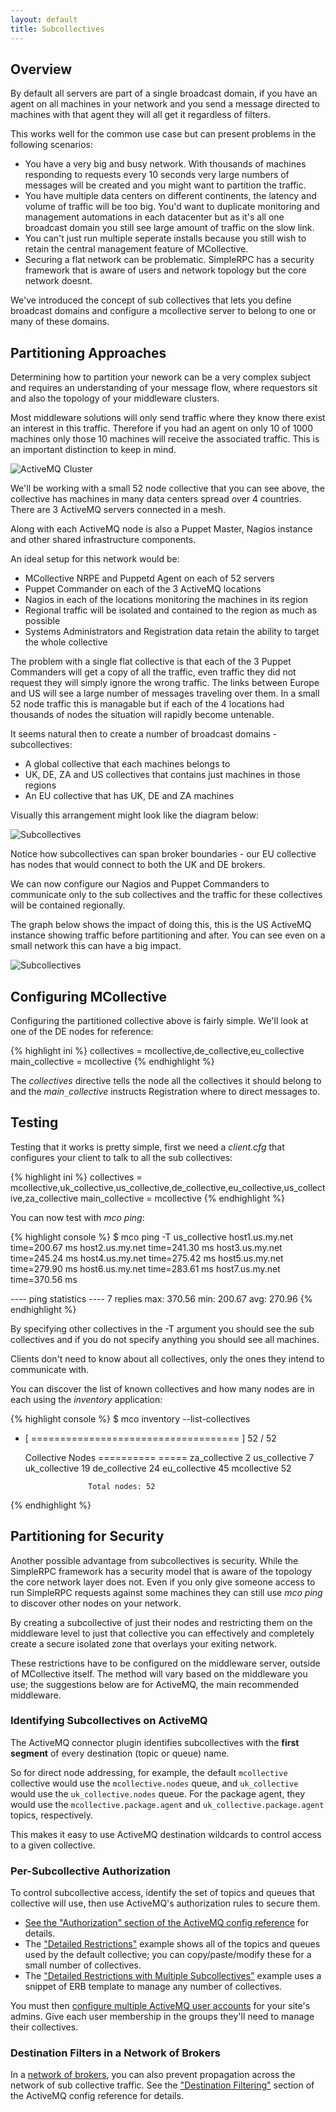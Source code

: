 ```yaml
---
layout: default
title: Subcollectives
---
```


[ActiveMQClustering]: /mcollective/reference/integration/activemq_clusters.html
[activemq_authorization]: /mcollective/deploy/middleware/activemq.html#authorization-group-permissions
[activemq_detailed]: /mcollective/deploy/middleware/activemq.html#detailed-restrictions
[activemq_subcollectives]: /mcollective/deploy/middleware/activemq.html#detailed-restrictions-with-multiple-subcollectives
[activemq_filtering]: /mcollective/deploy/middleware/activemq.html#destination-filtering
[activemq_authentication]: /mcollective/deploy/middleware/activemq.html#authentication-users-and-groups

## Overview

By default all servers are part of a single broadcast domain, if you have an
agent on all machines in your network and you send a message directed to
machines with that agent they will all get it regardless of filters.

This works well for the common use case but can present problems in the
following scenarios:

 * You have a very big and busy network.  With thousands of machines responding
   to requests every 10 seconds very large numbers of messages will be created
   and you might want to partition the traffic.
 * You have multiple data centers on different continents, the latency and
   volume of traffic will be too big.  You'd want to duplicate monitoring and
   management automations in each datacenter but as it's all one broadcast
   domain you still see large amount of traffic on the slow link.
 * You can't just run multiple seperate installs because you still wish to
   retain the central management feature of MCollective.
 * Securing a flat network can be problematic.  SimpleRPC has a security
   framework that is aware of users and network topology but the core network
   doesnt.

We've introduced the concept of sub collectives that lets you define broadcast
domains and configure a mcollective server to belong to one or many of these domains.

## Partitioning Approaches

Determining how to partition your nework can be a very complex subject and
requires an understanding of your message flow, where requestors sit and also
the topology of your middleware clusters.

Most middleware solutions will only send traffic where they know there exist an
interest in this traffic.  Therefore if you had an agent on only 10 of 1000
machines only those 10 machines will receive the associated traffic.  This is an
important distinction to keep in mind.

![ActiveMQ Cluster](../../images/subcollectives-multiple-middleware.png)

We'll be working with a small 52 node collective that you can see above, the
collective has machines in many data centers spread over 4 countries.  There are
3 ActiveMQ servers connected in a mesh.

Along with each ActiveMQ node is also a Puppet Master, Nagios instance and other
shared infrastructure components.

An ideal setup for this network would be:

 * MCollective NRPE and Puppetd Agent on each of 52 servers
 * Puppet Commander on each of the 3 ActiveMQ locations
 * Nagios in each of the locations monitoring the machines in its region
 * Regional traffic will be isolated and contained to the region as much as
   possible
 * Systems Administrators and Registration data retain the ability to target the
   whole collective

The problem with a single flat collective is that each of the 3 Puppet
Commanders will get a copy of all the traffic, even traffic they did not request
they will simply ignore the wrong traffic.  The links between Europe and US will
see a large number of messages traveling over them.  In a small 52 node traffic
this is managable but if each of the 4 locations had thousands of nodes the
situation will rapidly become untenable.

It seems natural then to create a number of broadcast domains - subcollectives:

 * A global collective that each machines belongs to
 * UK, DE, ZA and US collectives that contains just machines in those regions
 * An EU collective that has UK, DE and ZA machines

Visually this arrangement might look like the diagram below:

![Subcollectives](../../images/subcollectives-collectives.png)

Notice how subcollectives can span broker boundaries - our EU collective has nodes
that would connect to both the UK and DE brokers.

We can now configure our Nagios and Puppet Commanders to communicate only to the
sub collectives and the traffic for these collectives will be contained
regionally.

The graph below shows the impact of doing this, this is the US ActiveMQ instance
showing traffic before partitioning and after.  You can see even on a small
network this can have a big impact.

![Subcollectives](../../images/subcollectives-impact.png)

## Configuring MCollective

Configuring the partitioned collective above is fairly simple.  We'll look at
one of the DE nodes for reference:

{% highlight ini %}
collectives = mcollective,de_collective,eu_collective
main_collective = mcollective
{% endhighlight %}

The _collectives_ directive tells the node all the collectives it should belong
to and the _main`_`collective_ instructs Registration where to direct messages
to.

## Testing

Testing that it works is pretty simple, first we need a _client.cfg_ that
configures your client to talk to all the sub collectives:

{% highlight ini %}
collectives = mcollective,uk_collective,us_collective,de_collective,eu_collective,us_collective,za_collective
main_collective = mcollective
{% endhighlight %}

You can now test with _mco ping_:

{% highlight console %}
$ mco ping -T us_collective
host1.us.my.net         time=200.67 ms
host2.us.my.net         time=241.30 ms
host3.us.my.net         time=245.24 ms
host4.us.my.net         time=275.42 ms
host5.us.my.net         time=279.90 ms
host6.us.my.net         time=283.61 ms
host7.us.my.net         time=370.56 ms


---- ping statistics ----
7 replies max: 370.56 min: 200.67 avg: 270.96
{% endhighlight %}

By specifying other collectives in the -T argument you should see the sub
collectives and if you do not specify anything you should see all machines.

Clients don't need to know about all collectives, only the ones they intend
to communicate with.

You can discover the list of known collectives and how many nodes are in each
using the _inventory_ application:

{% highlight console %}
$ mco inventory --list-collectives

 * [ ==================================== ] 52 / 52

   Collective                     Nodes
   ==========                     =====
   za_collective                  2
   us_collective                  7
   uk_collective                  19
   de_collective                  24
   eu_collective                  45
   mcollective                    52

                     Total nodes: 52

{% endhighlight %}

## Partitioning for Security

Another possible advantage from subcollectives is security.  While the SimpleRPC
framework has a security model that is aware of the topology the core network
layer does not.  Even if you only give someone access to run SimpleRPC requests
against some machines they can still use _mco ping_ to discover other nodes on
your network.

By creating a subcollective of just their nodes and restricting them on the
middleware level to just that collective you can effectively and completely
create a secure isolated zone that overlays your exiting network.

These restrictions have to be configured on the middleware server, outside of MCollective itself. The method will vary based on the middleware you use; the suggestions below are for ActiveMQ, the main recommended middleware.

### Identifying Subcollectives on ActiveMQ

The ActiveMQ connector plugin identifies subcollectives with the **first segment** of every destination (topic or queue) name.

So for direct node addressing, for example, the default `mcollective` collective would use the `mcollective.nodes` queue, and `uk_collective` would use the `uk_collective.nodes` queue. For the package agent, they would use the `mcollective.package.agent` and `uk_collective.package.agent` topics, respectively.

This makes it easy to use ActiveMQ destination wildcards to control access to a given collective. 

### Per-Subcollective Authorization

To control subcollective access, identify the set of topics and queues that collective will use, then use ActiveMQ's authorization rules to secure them.

* [See the "Authorization" section of the ActiveMQ config reference][activemq_authorization] for details.
* The ["Detailed Restrictions"][activemq_detailed] example shows all of the topics and queues used by the default collective; you can copy/paste/modify these for a small number of collectives.
* The ["Detailed Restrictions with Multiple Subcollectives"][activemq_subcollectives] example uses a snippet of ERB template to manage any number of collectives. 

You must then [configure multiple ActiveMQ user accounts][activemq_authentication] for your site's admins. Give each user membership in the groups they'll need to manage their collectives.

### Destination Filters in a Network of Brokers

In a [network of brokers][ActiveMQClustering], you can also prevent propagation across the network of sub collective
traffic. See the ["Destination Filtering"][activemq_filtering] section of the ActiveMQ config reference for details.
